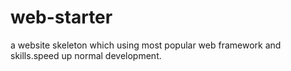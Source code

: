 # web-starter
a website skeleton which using most popular web framework and skills.speed up normal development.
